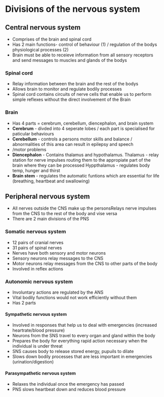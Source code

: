 # Divisions of the nervous system

## Central nervous system
- Comprises of the brain and spinal cord
- Has 2 main functions- control of behaviour (1) / regulation of the bodys physiological processes (2)
- Brain must be able to receieve information from all sensory receptors and send messages to muscles and glands of the bodys

### Spinal cord
- Relay information between the brain and the rest of the bodys
- Allows brain to monitor and regulate bodily processes
- Spinal cord contains circuits of nerve cells that enable us to perform simple reflexes without the direct involvement of the Brain

 ### Brain
 - Has 4 parts = cerebrum, cerebellum, diencephalon, and brain system
- **Cerebrum** - divded into 4 seperate lobes / each part is specialised for paticular behaviours
- **Cerebellum** - controls a persons motor skills and balance / abnormalities of this area can result in epilepsy and speech
- /motor problems
- **Diencephalon** - Contains thalamus and hypothalamus.
Thalamus - relay station for nerve impulses routing them to the appropiate part of the brain where they can be processed
Hyppthalamus - regulates body temp, hunger and thirst
- **Brain stem** - regulates the automatic funtions which are essential for life (breathing, heartbeat and swallowing)

## Peripheral nervous system
- All nerves outside the CNS make up the personsRelays nerve impulses from the CNS to the rest of the body and vise versa
- There are 2 main divisions of the PNS

### Somatic nervous system
- 12 pairs of cranial nerves
- 31 pairs of spinal nerves
- Nerves have both sensory and motor neurons
- Sensory neurons relay messages to the CNS
- Motor neurons relay messages from the CNS to other parts of the body
- Involved in reflex actions

### Autonomic nervous system
- Involuntary actions are regulated by the ANS
- Vital bodily functions would not work efficiently without them
- Has 2 parts

#### Sympathetic nervous system
- Involved in responses that help us to deal with emergencies (increased heartrate/blood pressure)
- Neurons from the SNS travel to every organ and gland within the body
- Prepares the body for everything rapid action necessary when the individual is under threat
- SNS causes body to release stored energy, pupuils to dilate
- Slows down bodily processes that are less important in emergencies (urination/digestion)

#### Parasympathetic nervous system
- Relaxes the individual once the emergency has passed
- PNS slows heartbeat down and reduces blood pressure
